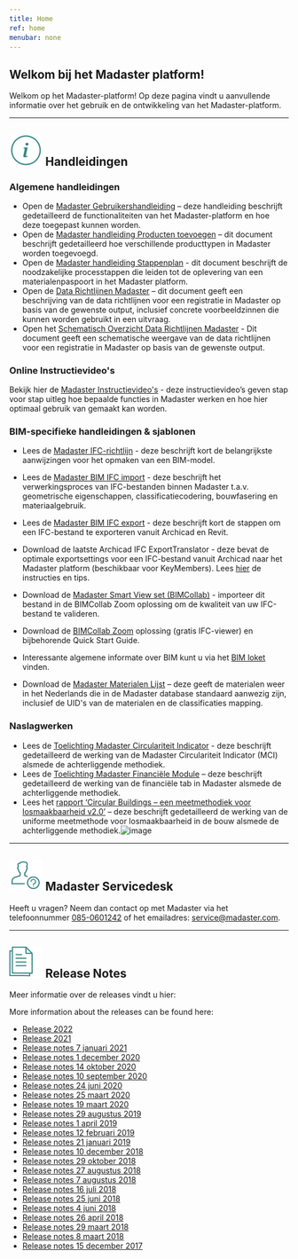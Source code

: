```yaml
---
title: Home
ref: home
menubar: none
---
```


## Welkom bij het Madaster platform!
Welkom op het Madaster-platform! Op deze pagina vindt u aanvullende informatie over het gebruik en de ontwikkeling van het Madaster-platform.

---

## <img class="header-img" src="/assets/images/767.svg" /> Handleidingen

### Algemene handleidingen

 * Open de <a href="/files/nl/Madaster - Gebruikershandleiding.pdf" target="_blank">Madaster Gebruikershandleiding</a> – deze handleiding beschrijft gedetailleerd de functionaliteiten van het Madaster-platform en hoe deze toegepast kunnen worden.
 * Open de <a href="/files/nl/Madaster - Handleiding Product toevoegen.pdf" target="_blank">Madaster handleiding Producten toevoegen</a> – dit document beschrijft gedetailleerd hoe verschillende producttypen in Madaster worden toegevoegd.
 * Open de <a href="/files/nl/Madaster - Stappenplan.pdf" target="_blank">Madaster handleiding Stappenplan</a> - dit document beschrijft de noodzakelijke processtappen die leiden tot de oplevering van een materialenpaspoort in het Madaster platform.
 * Open de <a href="/files/nl/Madaster - Data richtlijnen Madaster.pdf" target="_blank">Data Richtlijnen Madaster</a> – dit document geeft een beschrijving van de data richtlijnen voor een registratie in Madaster op basis van de gewenste output, inclusief concrete voorbeeldzinnen die kunnen worden gebruikt in een uitvraag.
 * Open het <a href="/files/nl/Data requirements Madaster schematisch overzicht.xlsx" target="_blank">Schematisch Overzicht Data Richtlijnen Madaster</a> - Dit document geeft een schematische weergave van de data richtlijnen voor een registratie in Madaster op basis van de gewenste output.

### Online Instructievideo's

Bekijk hier de <a href="https://www.youtube.com/watch?v=fPVuCa9L1uQ&list=PLS17hWTtwLRQjWdwc1G_x9wTcH1hFdUeB" target="_blank">Madaster Instructievideo's</a> - deze instructievideo’s geven stap voor stap uitleg hoe bepaalde functies in Madaster werken en hoe hier optimaal gebruik van gemaakt kan worden.


### BIM-specifieke handleidingen & sjablonen

 * Lees de <a href="/files/nl/Madaster BIM - IFC Richtlijnen.pdf" target="_blank">Madaster IFC-richtlijn</a> - deze beschrijft kort de belangrijkste aanwijzingen voor het opmaken van een BIM-model.
 * Lees de <a href="/files/nl/Madaster BIM - IFC import proces.pdf" target="_blank">Madaster BIM IFC import</a> - deze beschrijft het verwerkingsproces van IFC-bestanden binnen Madaster t.a.v. geometrische eigenschappen, classificatiecodering, bouwfasering en materiaalgebruik.
 * Lees de <a href="/files/nl/Madaster BIM - IFC Export.pdf" target="_blank">Madaster BIM IFC export</a> - deze beschrijft kort de stappen om een IFC-bestand te exporteren vanuit Archicad en Revit.
 * Download de laatste Archicad IFC ExportTranslator - deze bevat de optimale exportsettings voor een IFC-bestand vanuit Archicad naar het Madaster platform (beschikbaar voor KeyMembers). Lees <a href="https://helpcenter.kubusinfo.nl/portal/nl/kb/articles/ifc-modelexport-voor-madaster#Verwijzigingen" target="_blank" >hier</a> de instructies en tips.
 * Download de <a href="http://www.bimcollab.com/en/Support/Support/Downloads/BIMcollab-ZOOM" target="_blank">Madaster Smart View set (BIMCollab)</a> - importeer dit bestand in de BIMCollab Zoom oplossing om de kwaliteit van uw IFC-bestand te valideren.
 * Download de <a href="http://www.bimcollab.com/en/Support/Support/Downloads/BIMcollab-ZOOM" target="_blank">BIMCollab Zoom</a> oplossing (gratis IFC-viewer) en bijbehorende Quick Start Guide.
 * Interessante algemene informate over BIM kunt u via het <a href="https://www.bimloket.nl/p/294/BIM-basis-ILS" target="_blank">BIM loket</a> vinden.

 
  * Download de <a href="/files/nl/Madaster Materialen.xlsx" target="_blank">Madaster Materialen Lijst</a> – deze geeft de materialen weer in het Nederlands die in de Madaster database standaard aanwezig zijn, inclusief de UID's van de materialen en de classificaties mapping.


### Naslagwerken

* Lees de <a href="/files/Toelichting_Madaster_Circulariteit_Indicator_v1.0_nl.pdf" target="_blank">Toelichting Madaster Circulariteit Indicator</a> - deze beschrijft gedetailleerd de werking van de Madaster Circulariteit Indicator (MCI) alsmede de achterliggende methodiek.
* Lees de <a href="/files/nl/Madaster - Financieel.pdf" target="_blank">Toelichting Madaster Financiële Module</a> – deze beschrijft gedetailleerd de werking van de financiële tab in Madaster alsmede de achterliggende methodiek.
* Lees het <a href="/files/nl/Circular Buildings - een meetmethodiek voor losmaakbaarheid versie 2" target="_blank">rapport ‘Circular Buildings – een meetmethodiek voor losmaakbaarheid v2.0’</a> – deze beschrijft gedetailleerd de werking van de uniforme meetmethode voor losmaakbaarheid in de bouw alsmede de achterliggende methodiek.![image](https://user-images.githubusercontent.com/68329045/215460293-6a2064ef-24d6-41a8-ab03-ac717e73442c.png)
 
---

## <img class="header-img" src="/assets/images/771.svg" /> Madaster Servicedesk
Heeft u vragen? Neem dan contact op met Madaster via het telefoonnummer [085-0601242](tel:+31850601242) of het emailadres: <service@madaster.com>.

---

## <img class="header-img" src="/assets/images/770.svg" /> Release Notes

Meer informatie over de releases vindt u hier:

More information about the releases can be found here:

* <a href="/files/nl/Madaster Releasenotes 2022.pdf" target="_blank">Release 2022</a>
* <a href="/files/nl/Madaster Releasenotes 2021.pdf" target="_blank">Release 2021</a>
* <a href="/files/Madaster Releasenotes_2020_09_NL.pdf" target="_blank">Release notes 7 januari 2021</a>
* <a href="/files/Madaster Releasenotes_2020_08_NL.pdf" target="_blank">Release notes 1 december 2020</a>
* <a href="/files/Madaster Releasenotes_2020_06_NL.pdf" target="_blank">Release notes 14 oktober 2020</a>
* <a href="/files/Madaster Releasenotes_2020_05_NL.pdf" target="_blank">Release notes 10 september 2020</a>
* <a href="/files/Madaster Releasenotes_2020_04_NE.pdf" target="_blank">Release notes 24 juni 2020</a>
* <a href="/files/Releasenotes_Release_2020_03_NL.pdf" target="_blank">Release notes 25 maart 2020</a>
* <a href="/files/Releasenotes_Release_2020_0102_NL.pdf" target="_blank">Release notes 19 maart 2020</a>
* <a href="/files/Releasenotes_Release_2019.8_nl.pdf" target="_blank">Release notes 29 augustus 2019</a>
* <a href="/files/Releasenotes_Release_2019.3_nl.pdf" target="_blank">Release notes 1 april 2019</a>
* <a href="/files/Releasenotes_Release_2019.2_nl.pdf" target="_blank">Release notes 12 februari 2019</a>
* <a href="/files/Releasenotes_Release_2019.1_nl.pdf" target="_blank">Release notes 21 januari 2019</a>
* <a href="/files/Releasenotes_Release_2018.12_nl.pdf" target="_blank">Release notes 10 december 2018</a>
* <a href="/files/Releasenotes_Release_2018.9_nl.pdf" target="_blank">Release notes 29 oktober 2018</a>
* <a href="/files/Releasenotes_Release_2018.8_nl.pdf" target="_blank">Release notes 27 augustus 2018</a>
* <a href="/files/Releasenotes_Release_2018.7_nl.pdf" target="_blank">Release notes 7 augustus 2018</a>
* <a href="/files/Releasenotes_Release_2018.6_nl.pdf" target="_blank">Release notes 16 juli 2018</a>
* <a href="/files/Releasenotes_Release_2018.5_nl.pdf" target="_blank">Release notes 25 juni 2018</a>
* <a href="/files/Releasenotes_Release_2018.4_nl.pdf" target="_blank">Release notes 4 juni 2018</a>
* <a href="/files/Releasenotes_Release_2018.3_nl.pdf" target="_blank">Release notes 26 april 2018</a>
* <a href="/files/Releasenotes_Release_2018.2_nl.pdf" target="_blank">Release notes 29 maart 2018</a>
* <a href="/files/Releasenotes_Release_2018.1_nl.pdf" target="_blank">Release notes 8 maart 2018</a>
* <a href="/files/Releasenotes_Release_2017.1_nl.pdf" target="_blank">Release notes 15 december 2017</a>
